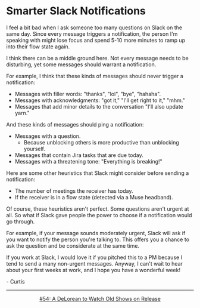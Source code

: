 # Smarter Slack Notifications

I feel a bit bad when I ask someone too many questions on Slack on the same day. Since every message triggers a notification, the person I'm speaking with might lose focus and spend 5-10 more minutes to ramp up into their flow state again.

I think there can be a middle ground here. Not every message needs to be disturbing, yet some messages should warrant a notification.

For example, I think that these kinds of messages should never trigger a notification:
- Messages with filler words: "thanks", "lol", "bye", "hahaha".
- Messages with acknowledgments: "got it," "I'll get right to it," "mhm."
- Messages that add minor details to the conversation "I'll also update yarn."

And these kinds of messages should ping a notification:
- Messages with a question.
    - Because unblocking others is more productive than unblocking yourself.
- Messages that contain Jira tasks that are due today.
- Messages with a threatening tone: "Everything is breaking!"

Here are some other heuristics that Slack might consider before sending a notification:
- The number of meetings the receiver has today.
- If the receiver is in a flow state (detected via a Muse headband).

Of course, these heuristics aren't perfect. Some questions aren't urgent at all. So what if Slack gave people the power to choose if a notification would go through.

For example, if your message sounds moderately urgent, Slack will ask if you want to notify the person you're talking to. This offers you a chance to ask the question and be considerate at the same time.

If you work at Slack, I would love it if you pitched this to a PM because I tend to send a many non-urgent messages. Anyway, I can't wait to hear about your first weeks at work, and I hope you have a wonderful week!

\- Curtis

<!--START OF FOOTER-->
<hr style="margin-top:9px;height:1px;border: 0;background-image: linear-gradient(to right, rgba(0, 0, 0, 0.0), rgba(0, 0, 0, 0.5),rgba(0, 0, 0, 0.0));">
<!--START OF ISSUE NAVIGATION LINKS-->
<p align="center"><a href='054_a_delorean_to_watch_old_shows_on_release.md'>#54: A DeLorean to Watch Old Shows on Release</a></p>
<!--START OF ISSUE NAVIGATION LINKS-->
<!--END OF FOOTER-->
